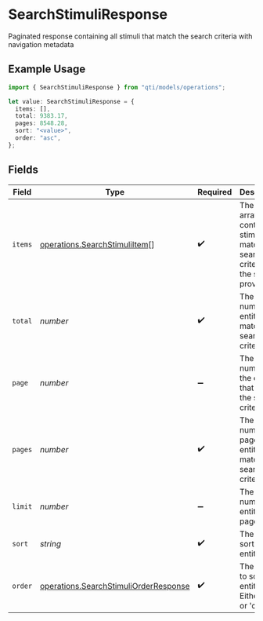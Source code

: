 # SearchStimuliResponse

Paginated response containing all stimuli that match the search criteria with navigation metadata

## Example Usage

```typescript
import { SearchStimuliResponse } from "qti/models/operations";

let value: SearchStimuliResponse = {
  items: [],
  total: 9383.17,
  pages: 8548.28,
  sort: "<value>",
  order: "asc",
};
```

## Fields

| Field                                                                                            | Type                                                                                             | Required                                                                                         | Description                                                                                      |
| ------------------------------------------------------------------------------------------------ | ------------------------------------------------------------------------------------------------ | ------------------------------------------------------------------------------------------------ | ------------------------------------------------------------------------------------------------ |
| `items`                                                                                          | [operations.SearchStimuliItem](../../models/operations/searchstimuliitem.md)[]                   | :heavy_check_mark:                                                                               | The items array will contain all stimuli that match the search criteria on the service provider. |
| `total`                                                                                          | *number*                                                                                         | :heavy_check_mark:                                                                               | The total number of entities that match the search criteria.                                     |
| `page`                                                                                           | *number*                                                                                         | :heavy_minus_sign:                                                                               | The page number of the entities that match the search criteria.                                  |
| `pages`                                                                                          | *number*                                                                                         | :heavy_check_mark:                                                                               | The total number of pages of entities that match the search criteria.                            |
| `limit`                                                                                          | *number*                                                                                         | :heavy_minus_sign:                                                                               | The number of entities per page.                                                                 |
| `sort`                                                                                           | *string*                                                                                         | :heavy_check_mark:                                                                               | The field to sort the entities by.                                                               |
| `order`                                                                                          | [operations.SearchStimuliOrderResponse](../../models/operations/searchstimuliorderresponse.md)   | :heavy_check_mark:                                                                               | The order to sort the entities by. Either 'asc' or 'desc'.                                       |